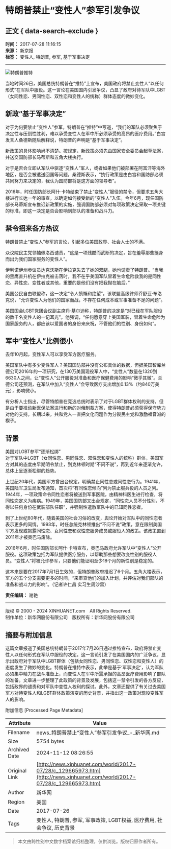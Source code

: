 # 特朗普禁止“变性人”参军引发争议

## 正文 { data-search-exclude }


**时间：** 2017-07-28 11:16:15  
**来源：** 新京报  
**标签：** 变性人, 特朗普, 参军, 基于军事决定

---

![特朗普推特](http://www.newsimg.cn/xl2017/images/net_logo.png)

当地时间26日，美国总统特朗普在“推特”上宣布，美国政府将禁止变性人“以任何形式”在军队中服役。这一言论在美国国内引发争议，凸显了政府对待军队中LGBT（女同性恋、男同性恋、双性恋和变性人的统称）群体态度的微妙变化。

## **新政“基于军事决定”**

对于为何要禁止“变性人”参军，特朗普在“推特”中写道，“我们的军队必须聚焦于决定性与压倒性胜利，难以承受变性人在军中所必须承受的高昂的医疗费用。”白宫发言人桑德斯随后解释说，特朗普的声明是“基于军事决定”。

新政策的具体影响尚不清楚。按规定，新政策必须先由国家安全委员会起草法案，并送交国防部长马蒂斯和五角大楼执行。

对于是否会立即从军队中驱逐“变性人”军人，或者如果他们被部署在阿富汗等海外地区，是否会被遣送回国等问题，桑德斯表示，“执行政策是由白宫和国防部必须共同努力来决定的，我认为国防部将是这方面的领导者”。

2016年，时任国防部长阿什·卡特结束了禁止“变性人”服役的禁令，但要求五角大楼进行长达一年的审查，以确定如何接受新的“变性人”入伍。今年6月，现任国防部长马蒂斯宣布推迟新政策的实施，强调国防部必须对每项政策决定采取一项关键的标准，即这一决定是否会影响到部队的准备和战斗力。

## **禁令招来各方热议**

特朗普禁止“变性人”参军的言论，引起多位美国政界、社会人士的不满。

众议院民主党领袖佩洛西谴责，“这是一项残酷而武断的决定，旨在羞辱那些挺身而出为我们国家服务的变性人”。

伊利诺伊州参议员达克沃斯在伊拉克失去了她的双腿，她也谴责了特朗普。“当我的黑鹰直升机在伊拉克被击落时，我不在乎美国军队冒着生命危险救我的是同性恋、异性恋、变性者或其他，重要的是他们没有把我抛在脑后。”

美国公民自由联盟称，这一决定“令人愤慨和绝望”。该联盟高级律师乔舒亚·布洛克说，“允许变性人为他们的国家而战，不存在任何成本或军事准备不足的问题”。

美国国会LGBT党团会议副主席丹·基尔迪称，特朗普的决定是“对已经在军队服役的数千名变性人的一记耳光”。他强调，“任何愿意穿上美国军装，冒着生命危险为国家服务的人，都应该以爱国者的身份来庆祝，不管他们的性别、身份如何”。

## **军中“变性人”比例很小**

去年10月起，变性军人可以享受军方医疗服务。

美国军队中有多少变性军人？美国国防部并没有公布具体的数据，但据美国智库兰德公司2016年的一项研究，在130万美国现役军人中，“变性人”数量在1320到6630人之间，让“变性人”公开服役对准备和医疗保健费用的影响“微乎其微”。兰德公司还预测，在军队中加入“变性人”会导致医疗支出增加0.13%（约840万美元），影响微小。

有分析人士指出，尽管特朗普在竞选总统时表示了对于LGBT群体权利的支持，但是由于要推动新医保法案进行和新的对俄制裁方案，使得特朗普必须获得保守势力对他的支持。长期以来，共和党人一直把文化问题作为分裂民主党和激励福音派的楔子。

## **背景**

美国对LGBT参军“逐渐松绑”  
对于军队中LGBT（女同性恋、男同性恋、双性恋和变性人的统称）群体，美国军方对其的态度由早期明令禁止，到克林顿时期“不问不说”，再到近年来逐渐允许，总体上呈逐渐松绑的趋势。

上世纪20年代，美国军方曾出台规定，明确禁止同性恋或同性恋行为。1941年，美国陆军卫生局发布通知，首次将“有同性恋倾向”列为禁止服兵役的人员之列。1944年，一项政策命令同性恋者将被送到军事医院，由精神科医生进行检查，将同性恋定义为疾病。1949年，美国国防部又出台规定，“同性恋人员不分性别，不得以任何身份在武装部队任职”，并强制性遣散军队中的已知同性恋者。

到了上世纪80年代，随着美国的社会习俗的改变，舆论开始对军队中的同性恋者表示更多的同情。1993年，时任总统克林顿推出“不问不说”政策，意在限制美国军方发现或揭露同性恋、女同性恋和双性恋服务成员或服役人的政策。该政策直到2011年才被奥巴马废除。

2016年6月，时任国防部长阿什·卡特宣布，奥巴马政府允许军队中“变性人”公开服役。这项政策包括为军队提供医疗服务，以帮助那些想要改变性别的服役人员。“变性人”将被允许参军，只要他们能证明至少18个月的新性别是稳定的。

这本来是要在2017年7月1日生效的，但特朗普政府推迟了6个月。五角大楼表示，军方的五个分支需要更多的时间，“来审查他们的加入计划，并评估对我们部队的准备和战斗力的影响”。（记者许仁昌 实习生周沙雷）

**责任编辑：** 谢艳

--- 

版权 © 2000 - 2024 XINHUANET.com　All Rights Reserved.  
制作单位：新华网股份有限公司　版权所有：新华网股份有限公司

## 摘要与附加信息

<!-- tcd_abstract -->
这篇文章报道了美国总统特朗普于2017年7月26日通过推特宣布，政府将禁止变性人以任何形式在军队中服役的决定。这一言论引发了在美国国内的广泛争议，显示出政府对于军队中LGBT群体（包括女同性恋、男同性恋、双性恋和变性人）的态度发生了微妙的变化。特朗普在推特中表示，此举是基于‘军事决定’，认为军队必须集中精力在战斗准备上，而变性人在军中所需承担的高昂医疗费用影响了部队的准备。文章进一步整理了此政策的背景及发展，包括这一禁令引发的各方反应，包括政界的谴责和对军队中变性人权利的探讨。此外，文章还提供了有关过去美国军方对待变性人和LGBT群体政策演变的历史背景，并指出这一政策对现役变性军人的影响。
<!-- tcd_abstract_end -->

附加信息 [Processed Page Metadata]

| Attribute       | Value                                  |
|-----------------|----------------------------------------|
| Filename        | news_特朗普禁止“变性人”参军引发争议_-_新华网.md                             |
| Size            | 5754 bytes                           |
| Archived Date   | 2024-11-12 08:26:55                             |
| Original Link   | [http://news.xinhuanet.com/world/2017-07/28/c_129665973.htm](http://news.xinhuanet.com/world/2017-07/28/c_129665973.htm)                       |
| Author          | 新华网                               |
| Region          | 美国                               |
| Date            | 2017-07-26                                 |
| Tags            | 变性人, 特朗普, 参军, 军事政策, LGBT权益, 医疗费用, 社会争议, 历史背景                                 |
>
> 本文由跨性别中文数字档案馆归档整理，仅供浏览。版权归原作者所有。
>